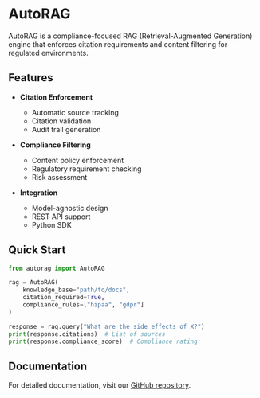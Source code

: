 # AutoRAG

AutoRAG is a compliance-focused RAG (Retrieval-Augmented Generation) engine that enforces citation requirements and content filtering for regulated environments.

## Features

- **Citation Enforcement**
  - Automatic source tracking
  - Citation validation
  - Audit trail generation

- **Compliance Filtering**
  - Content policy enforcement
  - Regulatory requirement checking
  - Risk assessment

- **Integration**
  - Model-agnostic design
  - REST API support
  - Python SDK

## Quick Start

```python
from autorag import AutoRAG

rag = AutoRAG(
    knowledge_base="path/to/docs",
    citation_required=True,
    compliance_rules=["hipaa", "gdpr"]
)

response = rag.query("What are the side effects of X?")
print(response.citations)  # List of sources
print(response.compliance_score)  # Compliance rating
```

## Documentation

For detailed documentation, visit our [GitHub repository](https://github.com/Elloe-AI/autorag). 